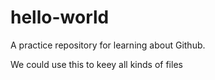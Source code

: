 # hello-world
A practice repository for learning about Github.

We could use this to keey all kinds of files
